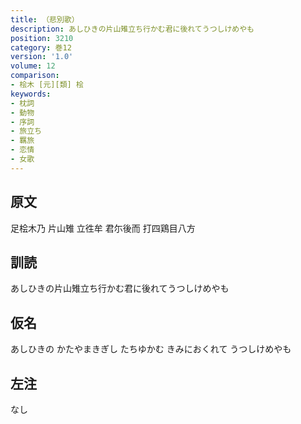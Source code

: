 ```yaml
---
title: （悲別歌）
description: あしひきの片山雉立ち行かむ君に後れてうつしけめやも
position: 3210
category: 巻12
version: '1.0'
volume: 12
comparison:
- 桧木 [元][類] 桧
keywords:
- 枕詞
- 動物
- 序詞
- 旅立ち
- 羈旅
- 恋情
- 女歌
---
```


## 原文

足桧木乃 片山雉 立徃牟 君尓後而 打四鶏目八方

## 訓読

あしひきの片山雉立ち行かむ君に後れてうつしけめやも

## 仮名

あしひきの かたやまきぎし たちゆかむ きみにおくれて うつしけめやも

## 左注

なし
